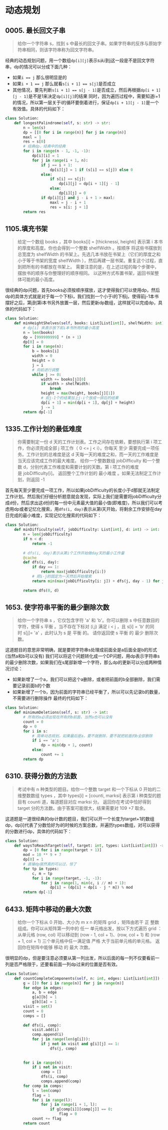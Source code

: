 # 动态规划

## 0005. 最长回文子串
> 给你一个字符串 s，找到 s 中最长的回文子串。如果字符串的反序与原始字符串相同，则该字符串称为回文字符串。

经典的动态规划问题，用一个数组`dp[i][j]`表示s从i到j这一段是不是回文字符串，dp的情况可以分成下面几种：
- 如果`i == j` 那么很明显是的
- 如果`i + 1 == j` 那么就看`s[i + 1] == s[j]`是否成立
- 其他情况，要先判断`s[i + 1] == s[j - 1]`是否成立，然后再根据`dp[i + 1][j - 1]`是不是1来决定`dp[i][j]`的结果
同时，因为遍历过程中，需要知道i+1的情况，所以第一层关于i的循环要倒着进行，保证`dp[i + 1][j - 1]`是一个有效值。具体的代码如下：

```python
class Solution:
    def longestPalindrome(self, s: str) -> str:
        n = len(s)
        dp = [[0 for i in range(n)] for j in range(n)]
        maxl = 1
        res = s[0]
        # 经典dp，经典中的经典
        for i in range(n - 1, -1, -1):
            dp[i][i] = 1
            for j in range(i + 1, n):
                if j == i + 1:
                    dp[i][j] = 1 if (s[i] == s[j]) else 0
                else:
                    if s[i] == s[j]:
                        dp[i][j] = dp[i + 1][j - 1]
                    else:
                        dp[i][j] = 0
                if dp[i][j] and j - i + 1 > maxl:
                    maxl = j - i + 1
                    res = s[i: j + 1]
        return res

```


## 1105.填充书架
> 给定一个数组 books ，其中 books[i] = [thicknessi, heighti] 表示第 i 本书的厚度和高度。你也会得到一个整数 shelfWidth 。按顺序 将这些书摆放到总宽度为 shelfWidth 的书架上。先选几本书放在书架上（它们的厚度之和小于等于书架的宽度 shelfWidth ），然后再建一层书架。重复这个过程，直到把所有的书都放在书架上。
> 需要注意的是，在上述过程的每个步骤中，摆放书的顺序与你整理好的顺序相同。
> 以这种方式布置书架，返回书架整体可能的最小高度。

很经典的dp问题，首先books必须按顺序摆放，这才使得我们可以使用dp，然后dp的具体方式就是对于每一个下标i，我们找到一个小于i的下标j，使得前j-1本书摆好之后，第j到第i本书另外放置一层，然后更新dp数组，这样就可以完成dp，具体的代码如下：

```python
class Solution:
    def minHeightShelves(self, books: List[List[int]], shelfWidth: int) -> int:
        # dp[i] 来表示放下前i本书所用的最小高度
        n = len(books)
        dp = [999999999] * (n + 1)
        dp[0] = 0
        for i in range(n):
            b = books[i]
            width = 0
            height = 0
            j = i
            # 向前进行调整
            while j >= 0:
                width += books[j][0]
                if width > shelfWidth:
                    break
                height = max(height, books[j][1])
                # 前j-1个的结果加上j-i个放成一排后的结果
                dp[i + 1] = min(dp[i + 1], dp[j] + height)
                j -= 1
        return dp[-1]
```


## 1335.工作计划的最低难度
> 你需要制定一份 d 天的工作计划表。工作之间存在依赖，要想执行第 i 项工作，你必须完成全部 j 项工作（ 0 <= j < i）。你每天 至少 需要完成一项任务。工作计划的总难度是这 d 天每一天的难度之和，而一天的工作难度是当天应该完成工作的最大难度。
> 给你一个整数数组 jobDifficulty 和一个整数 d，分别代表工作难度和需要计划的天数。第 i 项工作的难度是 jobDifficulty[i]。
> 返回整个工作计划的 最小难度 。如果无法制定工作计划，则返回 -1 

首先每天至少要完成一项工作，所以如果jobDifficulty的长度小于d那就无法制定工作计划。然后我们仔细分析题意就会发现，实际上我们是需要将jobDifficulty分成d份，然后求出这d份的每一份中元素最大值的最小值(即难度)，所以我们可以考虑用dp或者记忆化搜索，用`dfs(i, day)`表示从第i天开始，将剩余工作安排在day日完成的最小难度，实现记忆化搜索的代码如下：

```python
class Solution:
    def minDifficulty(self, jobDifficulty: List[int], d: int) -> int:
        n = len(jobDifficulty)
        if n < d:
            return -1
        
        # dfs(i, day)表示从第i个工作开始做day天的最小工作量
        @cache
        def dfs(i, day):
            if day == 1:
                return max(jobDifficulty[i:])
            # 把i-j的固定为一天然后开始搜索
            return min(max(jobDifficulty[i: j]) + dfs(j, day - 1) for j in range(i + 1, n - day + 2))
        
        return dfs(0, d)

```


## 1653. 使字符串平衡的最少删除次数
> 给你一个字符串 s ，它仅包含字符 'a' 和 'b'​​​​ 。你可以删除 s 中任意数目的字符，使得 s 平衡 。当不存在下标对 (i,j) 满足 i < j ，且 s[i] = 'b' 的同时 s[j]= 'a' ，此时认为 s 是 平衡 的。
> 请你返回使 s 平衡 的 最少 删除次数。

这道题目的意思非常明确，就是要把字符串s处理成前面全是a后面全是b的形式(当然a和b可以没有)
我们可以将这个问题转化成一个DP问题，用dp表示字符串s的最少删除次数，如果我们在s尾部新增一个字符，那么dp的更新可以分成两种情况讨论：
- 如果新增了一个a，我们可以把这个a删除，或者把前面的b全部删除，我们需要记录前面b的个数
- 如果新增了一个b，因为前面的字符串已经平衡了，所以可以先记录b的数量，不需要进行删除操作
最终的代码如下：

```python
class Solution:
    def minimumDeletions(self, s: str) -> int:
        # 所有的a必须出现在所有的b前面，当然a也可以没有
        count = 0
        dp = 0
        for i in s:
            # 简单动态规划，如果最后是a，要不就删除，要不就把前面的b全部删除
            if i == 'a':
                dp = min(dp + 1, count)
            else:
                count += 1
        return dp
```



## 6310. 获得分数的方法数
> 考试中有 n 种类型的题目。给你一个整数 target 和一个下标从 0 开始的二维整数数组 types ，其中 types[i] = [counti, marksi] 表示第 i 种类型的题目有 counti 道，每道题目对应 marksi 分。
> 返回你在考试中恰好得到 target 分的方法数。由于答案可能很大，结果需要对 109 +7 取余。

这道题是一道很经典的dp计数的题目，我们可以开一个长度为target+1的数组dp，dp[i]代表了分数恰好为i的时候的方案总数，并遍历types数组，对可以获得的分数进行dp，具体的代码如下：

```python
class Solution:
    def waysToReachTarget(self, target: int, types: List[List[int]]) -> int:
        dp = [0 for i in range(target + 1)]
        mod = 10 ** 9 + 7
        dp[0] = 1
        # 直接dp居然真的可以过，惊了
        for tp in types:
            c, m = tp
            for i in range(target, -1, -1):
                for j in range(1, min(c, i // m) + 1):
                    dp[i] = (dp[i] + dp[i - j * m]) % mod
        return dp[-1]
```


## 6433. 矩阵中移动的最大次数
> 给你一个下标从 0 开始、大小为 m x n 的矩阵 grid ，矩阵由若干 正 整数组成。你可以从矩阵第一列中的 任一 单元格出发，按以下方式遍历 grid ：
> 从单元格 (row, col) 可以移动到 (row - 1, col + 1)、(row, col + 1) 和 (row + 1, col + 1) 三个单元格中任一满足值 严格 大于当前单元格的单元格。
> 返回你在矩阵中能够 移动 的 最大 次数。

很明显的dp，但是要注意必须要从第一列出发，所以后面的每一列不仅要看前一列是否严格限于，还要看前面一列dp过来的位置是否有效。

```python
class Solution:
    def countCompleteComponents(self, n: int, edges: List[List[int]]) -> int:
        g = [[0 for i in range(n)] for j in range(n)]
        for edge in edges:
            a, b = edge
            g[a][b] = 1
            g[b][a] = 1
        visit = set()
        count = 0
        comps = []
        
        def dfs(i, comp):
            visit.add(i)
            comp.append(i)
            for j in range(len(g[i])):
                if j not in visit and g[i][j] == 1:
                    dfs(j, comp)
            
            
        for i in range(n):
            if i not in visit:
                comp = []
                dfs(i, comp)
                comps.append(comp)
        for comp in comps:
            l = len(comp)
            flag = 1
            for i in range(l):
                for j in range(i + 1, l):
                    if g[comp[i]][comp[j]] == 0:
                        flag = 0
            count += flag
        return count
```